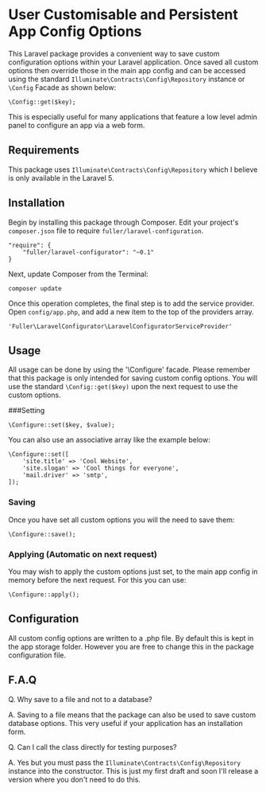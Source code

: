 # User Customisable and Persistent App Config Options

This Laravel package provides a convenient way to save custom configuration options within your Laravel application. Once saved all custom options then override those in the main app config and can be accessed using the standard `Illuminate\Contracts\Config\Repository` instance or `\Config` Facade as shown below:

	\Config::get($key);

This is especially useful for many applications that feature a low level admin panel to configure an app via a web form.

## Requirements

This package uses `Illuminate\Contracts\Config\Repository` which I believe is only available in the Laravel 5.

## Installation

Begin by installing this package through Composer. Edit your project's `composer.json` file to require `fuller/laravel-configuration`.

	"require": {
		"fuller/laravel-configurator": "~0.1"
	}

Next, update Composer from the Terminal:

    composer update

Once this operation completes, the final step is to add the service provider. Open `config/app.php`, and add a new item to the top of the providers array.

    'Fuller\LaravelConfigurator\LaravelConfiguratorServiceProvider'

## Usage

All usage can be done by using the '\Configure' facade. Please remember that this package is only intended for saving custom config options. You will use the standard `\Config::get($key)` upon the next request to use the custom options.

###Setting

	\Configure::set($key, $value);

You can also use an associative array like the example below:

	\Configure::set([
		'site.title' => 'Cool Website',
		'site.slogan' => 'Cool things for everyone',
		'mail.driver' => 'smtp',
	]);

### Saving

Once you have set all custom options you will the need to save them:

	\Configure::save();

### Applying (Automatic on next request)

You may wish to apply the custom options just set, to the main app config in memory before the next request. For this you can use:

	\Configure::apply();


## Configuration

All custom config options are written to a .php file. By default this is kept in the app storage folder. However you are free to change this in the package configuration file.

## F.A.Q

Q. Why save to a file and not to a database?

A. Saving to a file means that the package can also be used to save custom database options. This very useful if your application has an installation form.

Q. Can I call the class directly for testing purposes?

A. Yes but you must pass the `Illuminate\Contracts\Config\Repository` instance into the constructor. This is just my first draft and soon I'll release a version where you don't need to do this.
